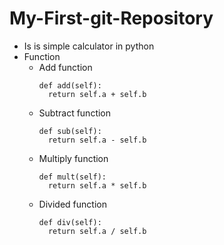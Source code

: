 # My-First-git-Repository
 - Is is simple calculator in python
  - Function
    - Add function 
      ```python=
      def add(self):
        return self.a + self.b
      ```
    - Subtract function
      ```python=
      def sub(self):
        return self.a - self.b
      ```
    - Multiply function
      ```python=
      def mult(self):
        return self.a * self.b
      ```
    - Divided function
      ```python=
      def div(self):
        return self.a / self.b
      ```
